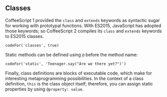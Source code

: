 ## Classes

CoffeeScript 1 provided the `class` and `extends` keywords as syntactic sugar for working with prototypal functions. With ES2015, JavaScript has adopted those keywords; so CoffeeScript 2 compiles its `class` and `extends` keywords to ES2015 classes.

```
codeFor('classes', true)
```

Static methods can be defined using `@` before the method name:

```
codeFor('static', 'Teenager.say("Are we there yet?")')
```

Finally, class definitions are blocks of executable code, which make for interesting metaprogramming possibilities. In the context of a class definition, `this` is the class object itself; therefore, you can assign static properties by using `@property: value`.
